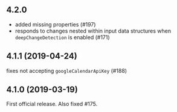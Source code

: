 
4.2.0
-----
- added missing properties (#197)
- responds to changes nested within input data structures
  when `deepChangeDetection` is enabled (#171)


4.1.1 (2019-04-24)
------------------
fixes not accepting `googleCalendarApiKey` (#188)


4.1.0 (2019-03-19)
------------------
First official release. Also fixed #175.
